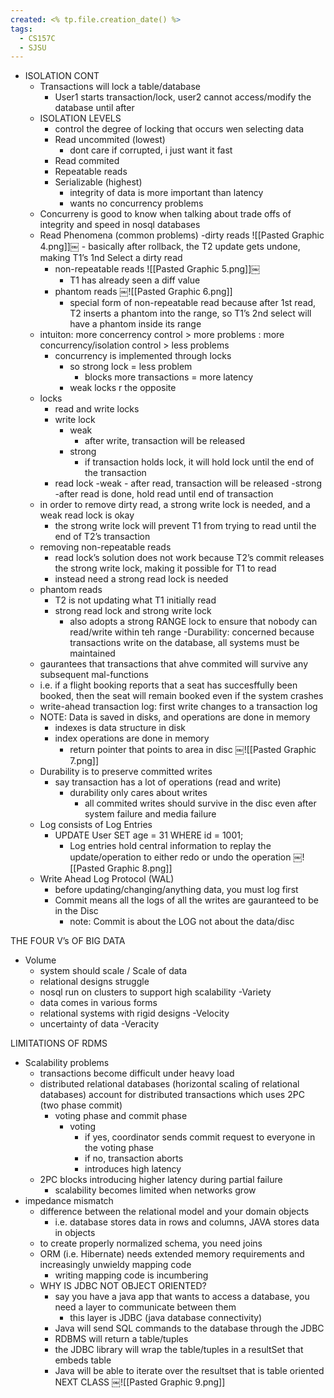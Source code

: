 ```yaml
---
created: <% tp.file.creation_date() %>
tags:
  - CS157C
  - SJSU
---
```

- ISOLATION CONT
	- Transactions will lock a table/database
		- User1 starts transaction/lock, user2 cannot access/modify the database until after
	- ISOLATION LEVELS
		- control the degree of locking that occurs wen selecting data
		- Read uncommited (lowest)
			- dont care if corrupted, i just want it fast
		- Read commited
		- Repeatable reads
		- Serializable (highest)
			- integrity of data is more important than latency
			- wants no concurrency problems
	- Concurreny is good to know when talking about trade offs of integrity and speed in nosql databases
	- Read Phenomena (common problems)
		-dirty reads
			![[Pasted Graphic 4.png]]￼
			- basically after rollback, the T2 update gets undone, making T1’s 1nd Select a dirty read
		- non-repeatable reads
			![[Pasted Graphic 5.png]]￼
			- T1 has already seen a diff value
		- phantom reads
			￼![[Pasted Graphic 6.png]]
			- special form of non-repeatable read because after 1st read, T2 inserts a phantom into the range, so T1’s 2nd select will have a phantom inside its range
	- intuiton: more concerrency control > more problems : more concurrency/isolation control > less problems
		- concurrency is implemented through locks
			- so strong lock = less problem 
				- blocks more transactions = more latency
			- weak locks r the opposite
	- locks
		- read and write locks
		- write lock
			- weak
				- after write, transaction will be released
			- strong
				- if transaction holds lock, it will hold lock until the end of the transaction
		- read lock
			-weak
				- after read, transaction will be released
			-strong
				-after read is done, hold read until end of transaction
	- in order to remove dirty read, a strong write lock is needed,  and a weak read lock is okay
		- the strong write lock will prevent T1 from trying to read until the end of T2’s transaction
	- removing non-repeatable reads
		- read lock’s solution does not work because T2’s commit releases the strong write lock, making it possible for T1 to read
		- instead need a strong read lock is needed
	- phantom reads
		- T2 is not updating what T1 initially read
		- strong read lock and strong write lock
			- also adopts a strong RANGE lock to ensure that nobody can read/write within teh range
-Durability: concerned because transactions write on the database, all systems must be maintained 
	- gaurantees that transactions that ahve commited will survive any subsequent mal-functions
	- i.e. if a flight booking reports that a seat has succesffully been booked, then the seat will remain booked even if the system crashes
	- write-ahead transaction log: first write changes to a transaction log
	- NOTE: Data is saved in disks, and operations are done in memory
		- indexes is data structure in disk
		- index operations are done in memory
			- return pointer that points to area in disc
		￼![[Pasted Graphic 7.png]]
	- Durability is to preserve committed writes
		- say transaction has a lot of operations (read and write)
			- durability only cares about writes
				- all commited writes should survive in the disc even after system failure and media failure
	- Log consists of Log Entries 
		- UPDATE User SET age = 31 WHERE id = 1001;
			- Log entries hold central information to replay the update/operation to either redo or undo the operation
		￼![[Pasted Graphic 8.png]]
	- Write Ahead Log Protocol (WAL) 
		- before updating/changing/anything data, you must log first
		- Commit means all the logs of all the writes are gauranteed to be in the Disc
			- note: Commit is about the LOG not about the data/disc

THE FOUR V’s OF BIG DATA
- Volume
	- system should scale / Scale of data
	- relational designs struggle
	- nosql run on clusters to support high scalability
-Variety
	- data comes in various forms
	- relational systems with rigid designs
-Velocity
	- uncertainty of data
-Veracity

LIMITATIONS OF RDMS
- Scalability problems
	- transactions become difficult under heavy load
	- distributed relational databases (horizontal scaling of relational databases) account for distributed transactions which uses 2PC (two phase commit)
		- voting phase and commit phase
			- voting
				- if yes, coordinator sends commit request to everyone in the voting phase
				- if no, transaction aborts
				- introduces high latency 
	- 2PC blocks introducing higher latency during partial failure
		- scalability becomes limited when networks grow
- impedance mismatch
	- difference between the relational model and your domain objects
		- i.e. database stores data in rows and columns, JAVA stores data in objects
	- to create properly normalized schema, you need joins
	- ORM (i.e. Hibernate) needs extended memory requirements and increasingly unwieldy mapping code
		- writing mapping code is incumbering 
	- WHY IS JDBC NOT OBJECT ORIENTED?
		- say you have a java app that wants to access a database, you need a layer to communicate between them
			- this layer is JDBC (java database connectivity)
		- Java will send SQL commands to the database through the JDBC
		- RDBMS will return a table/tuples
		- the JDBC library will wrap the table/tuples in a resultSet that embeds table
		- Java will be able to iterate over the resultset that is table oriented 
NEXT CLASS
￼![[Pasted Graphic 9.png]]
